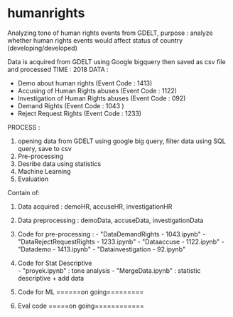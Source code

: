 # humanrights
Analyzing tone of human rights events from GDELT, 
purpose : analyze whether human rights events would affect status of country (developing/developed)

Data is acquired from GDELT using Google bigquery then saved as csv file and processed
TIME : 2018
DATA :
- Demo about human rights (Event Code : 1413)
- Accusing of Human Rights abuses (Event Code : 1122)
- Investigation of Human Rights abuses (Event Code : 092)
- Demand Rights (Event Code : 1043 )
- Reject Request Rights (Event Code : 1233)

PROCESS :
1. opening data from GDELT using google big query, filter data using SQL query, save to csv
2. Pre-processing
3. Desribe data using statistics
4. Machine Learning
5. Evaluation

Contain of:
1. Data acquired : demoHR, accuseHR, investigationHR
2. Data preprocessing : demoData, accuseData, investigationData

3. Code for pre-processing : 
              - "DataDemandRights - 1043.ipynb" 
              - "DataRejectRequestRights - 1233.ipynb"
              - "Dataaccuse - 1122.ipynb"
              - "Datademo - 1413.ipynb"
              - "Datainvestigation - 92.ipynb"
              
4. Code for Stat Descriptive  
             - "proyek.ipynb" : tone analysis
             - "MergeData.ipynb" : statistic descriptive + add data
             
5. Code for ML ======on going=========
6. Eval code =====on going============

